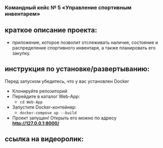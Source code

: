 ### Командный кейс № 5 «Управление спортивным инвентарем» 

## краткое описание проекта: 

  - приложение, которое позволит отслеживать наличие, состояние и распределение спортивного инвентаря, а также планировать его закупку.
    
## инструкция по **установке/развертыванию**: 
  Перед запуском убедитесь, что у вас установлен Docker
  - Клонируйте репозиторий
  - Перейдите в каталог Web-App:
    - ```cd Web-App```
  - Запустите Docker-контейнер:
    - ```docker-compose up --build```
  - Проект запущен! Открыть его можно по адресу **http://127.0.0.1:8000/**


  
  
## ссылка на видеоролик: 
  

